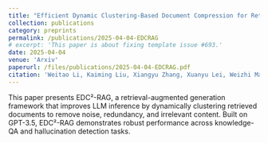 ```yaml
---
title: "Efficient Dynamic Clustering-Based Document Compression for Retrieval-Augmented-Generation"
collection: publications
category: preprints
permalink: /publications/2025-04-04-EDCRAG
# excerpt: 'This paper is about fixing template issue #693.'
date: 2025-04-04
venue: 'Arxiv'
paperurl: /files/publications/2025-04-04-EDCRAG.pdf
citation: 'Weitao Li, Kaiming Liu, Xiangyu Zhang, Xuanyu Lei, Weizhi Ma, Yang Liu, "Efficient Dynamic Clustering-Based Document Compression for Retrieval-Augmented-Generation", arXiv:2504.03165 [cs.CL]'
---
```


This paper presents EDC²-RAG, a retrieval-augmented generation framework that improves LLM inference by dynamically clustering retrieved documents to remove noise, redundancy, and irrelevant content. Built on GPT-3.5, EDC²-RAG demonstrates robust performance across knowledge-QA and hallucination detection tasks.
